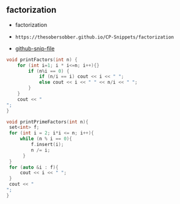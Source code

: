 
## factorization

- factorization
- ```
  https://thesobersobber.github.io/CP-Snippets/factorization
  ```
- [github-snip-file](https://github.com/theSoberSobber/CP-Snippets/blob/main/snippets.json#L793)

```cpp
void printFactors(int n) { 
    for (int i=1; i * i<=n; i++){} 
        if (n%i == 0) { 
            if (n/i == i) cout << i << " "; 
            else cout << i << " " << n/i << " "; 
        } 
    }
    cout << "
";
} 

void printPrimeFactors(int n){
 set<int> f;
 for (int i = 2; i*i <= n; i++){
     while (n % i == 0){
         f.insert(i);
         n /= i;
      }
 }
 for (auto &i : f){
     cout << i << " ";
 }
 cout << "
";
}

```
